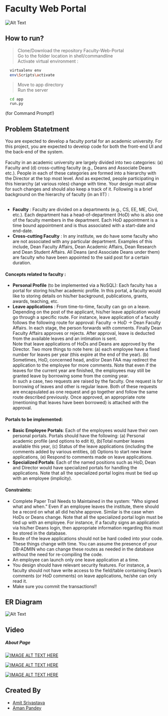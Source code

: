 # Faculty Web Portal
![Alt Text](https://raw.githubusercontent.com/cynicphoenix/Faculty-Web-Portal/master/Screenshots/dashboard.png)

## How to run?

> Clone/Download the repository Faculty-Web-Portal <br />
> Go to the folder location in shell/commandline<br />
> Activate virtual environment :<br />
```bash
  virtualenv env
  env\Scripts\activate
```
> Move to app directory<br />
> Run the server<br />
```bash
  cd app
  run.py
```
(for Command Prompt!)


## Problem Statetment
You are expected to develop a faculty portal for an academic university. For this project, you are expected
to develop code for both the front-end UI and the back-end of the system.<br /><br />
Faculty in an academic university are largely divided into two categories: (a) Faculty and (d) cross-cutting
faculty (e.g., Deans and Associate Deans etc.). People in each of these categories are formed into a
hierarchy with the Director at the top most level. And as expected, people participating in this hierarchy
(at various roles) change with time. Your design must allow for such changes and should also keep a track
of it. Following is a brief background on the hierarchy of faculty (in an IIT) :<br /><br />

- **Faculty** : Faculty are divided on a departments (e.g., CS, EE, ME, Civil, etc.). Each department
has a head-of-department (HoD) who is also one of the faculty members in the department. Each
HoD appointment is a time bound appointment and is thus associated with a start-date and
end-date.<br />
- **Cross-cutting Faculty** : In any institute, we do have some faculty who are not associated with
any particular department. Examples of this include, Dean Faculty Affairs, Dean Academic
Affairs, Dean Research and Dean Student Affairs. All Deans (and Associate Deans under them)
are faculty who have been appointed to the said post for a certain duration.

#### Concepts related to faculty :
- **Personal Profile** (to be implemented via a NoSQL): Each faculty has a portal for storing
his/her academic profile. In
this portal, a faculty would like to storing details on his/her background, publications, grants,
awards, teaching, etc.<br />
- **Leave applications** : From time-to-time, faculty can go on a leave. Depending on the post of the
applicant, his/her leave application would go through a specific route. For instance, leave
application of a faculty follows the following route for approval: Faculty → HoD → Dean
Faculty Affairs. In each stage, the person forwards with comments. Finally Dean Faculty Affairs
approves or rejects. After approval, leave is deducted from the available leaves and an intimation
is sent. <br />
Note that leave applications of HoDs and Deans are approved by the Director. Two more
things to note here: (a) each employee have a fixed number for leaves per year (this expire at the
end of the year). (b) Sometimes, HoD, concerned head, and/or Dean FAA may redirect the
application to the employee for more comments. Note that even if the leaves for the current year
are finished, the employees may still be granted leave by borrowing some from the coming year.
<br />In such a case, two requests are raised by the faculty. One request is for borrowing of leaves and
other is regular leave. Both of these requests are encapsulated as one request and go together and
follow the same route described previously. Once approved, an appropriate note (mentioning that
leaves have been borrowed) is attached with the approval.

#### Portals to be implemented:
- **Basic Employee Portals**: Each of the employees would have their own personal portals. Portals
should have the following: (a) Personal academic profile (and options to edit it), (b)Total number
leaves available this year, (c) Status of the leave applications (including the comments added by
various entities, (d) Options to start new leave applications, (e) Respond to comments made on
leave applications.
- **Specialized Portals**: Each of the named positions such as HoD, Dean and Director would have
specialized portals for handling the applications. Note that all the specialized portal logins must
be tied up with an employee (implicity).


#### Constraints:
- Complete Paper Trail Needs to Maintained in the system: “Who signed what and when.”
Even if an employee leaves the institute, there should be a record on what all did he/she approve.
Similar is the case when HoDs or Deans change. Note that all the specialized portal login must
be tied up with an employee. For instance, if a faculty signs an application via his/her Deans
login, then appropriate information regarding this must be stored in the database.
- Route of the leave applications should not be hard coded into your code. These things change
with time. You can assume the presence of your DB-ADMIN who can change these routes as
needed in the database without the need for re-compiling the code.
- An employee can launch only one leave application at a time.
- You design should have relevant security features. For instance, a faculty should not have write
access to the field/table containing Dean’s comments (or HoD comments) on leave applications,
he/she can only read it.
- Make sure you commit the transactions!!

## ER Diagram 
![Alt Text](https://raw.githubusercontent.com/cynicphoenix/Faculty-Web-Portal/master/ER%20Diagram%20main.png)

## Video

##### About Page
[![IMAGE ALT TEXT HERE](https://raw.githubusercontent.com/cynicphoenix/Faculty-Web-Portal/master/Screenshots/login.png)](https://youtu.be/PyCvl-pdDp0)

[![IMAGE ALT TEXT HERE](https://raw.githubusercontent.com/cynicphoenix/Faculty-Web-Portal/master/Screenshots/admin.png)](https://youtu.be/PyCvl-pdDp0)

[![IMAGE ALT TEXT HERE](https://raw.githubusercontent.com/cynicphoenix/Faculty-Web-Portal/master/Screenshots/i%20want%20leave.png)](https://youtu.be/PyCvl-pdDp0)


## Created By
- [Amit Srivastava](https://github.com/cynicphoenix)
- [Aman Pandey](https://github.com/pandey2000)
